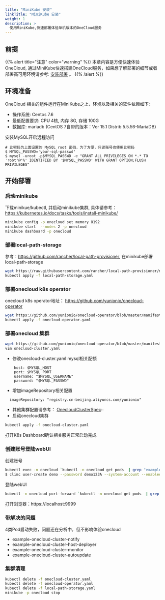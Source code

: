 ```yaml
---
title: "MiniKube 安装"
linkTitle: "MiniKube 安装"
weight: 1
description: >
  使用MiniKube,快速部署体验单机版本的OneCloud服务
---
```


## 前提
{{% alert title="注意" color="warning" %}}
本章内容是方便快速体验OneCloud, 通过MiniKube快速搭建OneCloud服务，如果想了解部署的细节或者部署高可用环境请参考: [安装部署](/docs/setup/) 。
{{% /alert %}}

## 环境准备
OneCloud 相关的组件运行在MiniKube之上，环境以及相关的软件依赖如下:

- 操作系统: Centos 7.6
- 最低配置要求: CPU 4核, 内存 8G, 存储 100G
- 数据库: mariadb (CentOS 7自带的版本：Ver 15.1 Distrib 5.5.56-MariaDB）

安装MySQL开启远程访问
```
# 此密码为上面设置的 MySQL root 密码，为了方便，只读账号也使用此密码
$ MYSQL_PASSWD='your-sql-passwd'
$ mysql -uroot -p$MYSQL_PASSWD -e "GRANT ALL PRIVILEGES ON *.* TO 'root'@'%' IDENTIFIED BY '$MYSQL_PASSWD' WITH GRANT OPTION;FLUSH PRIVILEGES"
```

## 开始部署
### 启动minikube
下载minikue/kubectl, 并启动minikube集群, 具体请参考： https://kubernetes.io/docs/tasks/tools/install-minikube/

```bash
minikube config -p onecloud set memory 8192 
minikube start  --nodes 2 -p onecloud
minikube dashboard -p onecloud
```
### 部署local-path-storage
参考：https://github.com/rancher/local-path-provisioner, 在minikube部署local-path-storage

```bash
wget https://raw.githubusercontent.com/rancher/local-path-provisioner/master/deploy/local-path-storage.yaml -O local-path-storage.yaml 
kubectl apply -f local-path-storage.yaml 
```

### 部署onecloud k8s operator
onecloud k8s operator地址： https://github.com/yunionio/onecloud-operator
```bash
wget https://github.com/yunionio/onecloud-operator/blob/master/manifests/onecloud-operator.yaml -O onecloud-operator.yaml
kubectl apply -f onecloud-operator.yaml
```
### 部署onecloud 集群
```bash
wget https://github.com/yunionio/onecloud-operator/blob/master/manifests/example-onecloud-cluster.yaml -O onecloud-cluster.yaml
vim onecloud-cluster.yaml
```
- 修改onecloud-cluster.yaml mysql相关配额
```
    host: $MYSQL_HOST
    port: $MYSQL_PORT
    username: "$MYSQL_USERNAME"
    password: "$MYSQL_PASSWD"
```
- 增加imageRepository相关配置
```
  imageRepository: "registry.cn-beijing.aliyuncs.com/yunionio"
```
- 其他集群配置请参考： [OnecloudClusterSpec](https://github.com/yunionio/onecloud-operator/blob/4c871ae1d3d6774a827834464c480287b7b8b433/pkg/apis/onecloud/v1alpha1/types.go#L97)::
- 启动onecloud集群
```bash
kubectl apply -f onecloud-cluster.yaml
```
打开K8s Dashboard确认相关服务正常启动完成

### 创建账号登陆webUI
创建账号
```bash
kubectl exec -n onecloud `kubectl -n onecloud get pods  | grep "example-onecloud-cluster-climc"| cut -f1 -d" "` -c climc  -i -t -- /bin/bash -il
$ climc user-create demo --password demo123A --system-account --enabled
```

登陆webUI
```bash
kubectl -n onecloud port-forward `kubectl -n onecloud get pods  | grep "example-onecloud-cluster-web"| cut -f1 -d" "` 9999:443
```
打开浏览器：https://localhost:9999 

### 带解决的问题
4类Pod启动失败，问题还在分析中，但不影响体验onecloud

- example-onecloud-cluster-notify
- example-onecloud-cluster-host-deployer
- example-onecloud-cluster-monitor
- example-onecloud-cluster-autoupdate

### 集群清理
```bash
kubectl delete -f onecloud-cluster.yaml
kubectl delete -f onecloud-operator.yaml
kubectl delete -f local-path-storage.yaml
minikube -p onecloud stop
```
